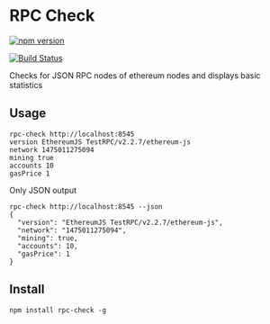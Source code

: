 # RPC Check

[![npm version](https://badge.fury.io/js/rpc-check.svg)](https://badge.fury.io/js/rpc-check)

[![Build Status](https://travis-ci.org/sebs/rpc-check.svg?branch=master)](https://travis-ci.org/sebs/rpc-check)


Checks for JSON RPC nodes of ethereum nodes and displays basic statistics

## Usage


```
rpc-check http://localhost:8545            
version EthereumJS TestRPC/v2.2.7/ethereum-js
network 1475011275094
mining true
accounts 10
gasPrice 1
```

Only JSON output


```
rpc-check http://localhost:8545 --json
{
  "version": "EthereumJS TestRPC/v2.2.7/ethereum-js",
  "network": "1475011275094",
  "mining": true,
  "accounts": 10,
  "gasPrice": 1
}
```



## Install

```
npm install rpc-check -g
```
